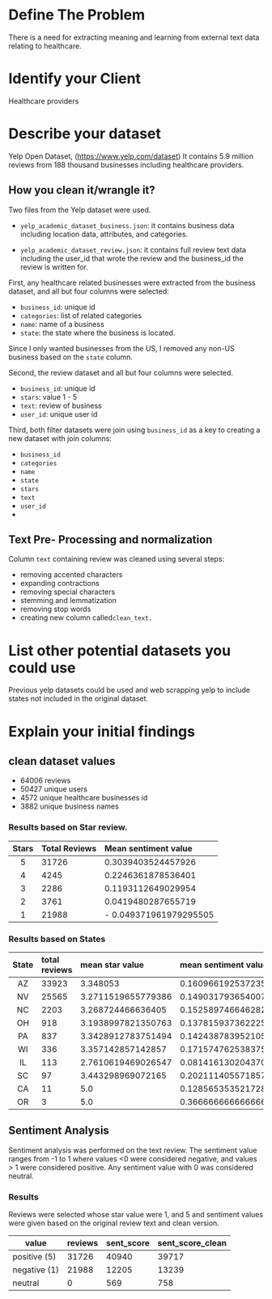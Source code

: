 

# Define The Problem
There is a need for extracting meaning and learning from external text data relating to healthcare. 
 
# Identify your Client
Healthcare providers


# Describe your dataset
 Yelp Open Dataset, (https://www.yelp.com/dataset) It contains 5.9 million reviews from 188 thousand businesses including healthcare providers. 
## How you clean it/wrangle it?
Two files from the Yelp dataset were used.
- `yelp_academic_dataset_business.json`: it contains business data including location data, attributes, and categories.

- `yelp_academic_dataset_review.json`: it contains full review text data including the user_id that wrote the review and the business_id the review is written for.


First, any healthcare related businesses were extracted from the business dataset, and all but four columns were selected:
- `business_id`: unique id
- `categories`: list of related categories
- `name`: name of a business
- `state`: the state where the business is located.

Since I only wanted businesses from the US, I removed any non-US business based on the `state` column.

Second, the review dataset and all but four columns were selected.

- `business_id`: unique id
- `stars`: value 1 - 5
- `text`: review of business
- `user_id`: unique user id

Third, both filter datasets were join using `business_id` as a key to creating a new dataset with join columns:
- `business_id`
- `categories`
- `name`
- `state`
- `stars`
- `text`
- `user_id`
- 
## Text Pre- Processing and normalization
Column `text` containing review was cleaned using several steps:

- removing accented characters
- expanding contractions
- removing special characters
- stemming and lemmatization
- removing stop words
-  creating new column called`clean_text.`


# List other potential datasets you could use

Previous yelp datasets could be used and web scrapping yelp to include states not included in the original dataset.

# Explain your initial findings
## clean dataset values
- 64006 reviews
- 50427 unique users
-  4572 unique healthcare businesses id
-  3882 unique business names

### Results based on Star review.

| Stars | Total Reviews | Mean sentiment value |
| :--------: | :-------- |:-------- |
|5 | 31726| 0.3039403524457926     |
|4 |4245 |0.2246361878536401 |
|3 |2286 |0.1193112649029954 |
|2 |3761 |0.0419480287655719 |
|1 |21988|- 0.049371961979295505 |





### Results based on States



| State| total reviews | mean star value |mean sentiment value|
| :--------:| :-------- |:--------|:---|
| AZ     | 33923     | 3.348053     |0.16096619253723513
| NV |25565  |3.2711519655779386|0.14903179365400793| 
|NC  |2203  |3.268724466636405|0.15258974664628228|
|OH  |918  |3.1938997821350763|0.1378159373622254|
|PA  |837  |3.3428912783751494|0.14243878395210563| 
|WI  |336  |3.357142857142857|0.1715747625383758|
|IL  |113  |2.7610619469026547|0.08141613020437011|
|SC  | 97 |3.443298969072165|0.20211140557185742| 
|CA  | 11 |5.0|0.1285653535217281|
|OR  |3 |5.0|0.3666666666666667|


## Sentiment Analysis


Sentiment analysis was performed on the text review. The sentiment value ranges from -1 to 1 where values <0 were considered negative, and values > 1 were considered positive. Any sentiment value with 0 was considered neutral.

### Results

Reviews were selected whose star value were 1, and 5 and sentiment values were given based on the original review text and clean version.

|  value     | reviews |sent_score|sent_score_clean|   
|------------|---------|----------|----------------|
|positive (5)|31726    |40940     |39717           |   
|negative (1)|21988    |12205     |13239           |   
|neutral     |0        |569       |758             | 
